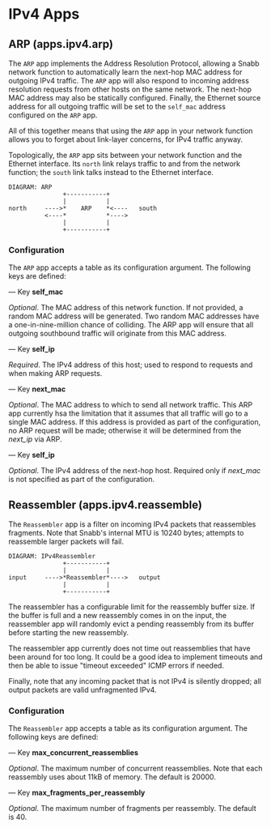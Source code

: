 # IPv4 Apps

## ARP (apps.ipv4.arp)

The `ARP` app implements the Address Resolution Protocol, allowing a
Snabb network function to automatically learn the next-hop MAC address
for outgoing IPv4 traffic.  The `ARP` app will also respond to
incoming address resolution requests from other hosts on the same
network.  The next-hop MAC address may also be statically configured.
Finally, the Ethernet source address for all outgoing traffic will be
set to the `self_mac` address configured on the `ARP` app.

All of this together means that using the `ARP` app in your network
function allows you to forget about link-layer concerns, for IPv4
traffic anyway.

Topologically, the `ARP` app sits between your network function and
the Ethernet interface.  Its `north` link relays traffic to and from
the network function; the `south` link talks instead to the Ethernet
interface.

    DIAGRAM: ARP
                   +-----------+
                   |           |
    north     ---->*    ARP    *<----   south
              <----*           *---->
                   |           |
                   +-----------+

### Configuration

The `ARP` app accepts a table as its configuration argument. The
following keys are defined:

— Key **self_mac**

*Optional*.  The MAC address of this network function.  If not
provided, a random MAC address will be generated.  Two random MAC
addresses have a one-in-nine-million chance of colliding.  The ARP app
will ensure that all outgoing southbound traffic will originate from
this MAC address.

— Key **self_ip**

*Required*.  The IPv4 address of this host; used to respond to
requests and when making ARP requests.

— Key **next_mac**

*Optional*.  The MAC address to which to send all network traffic.
This ARP app currently hsa the limitation that it assumes that all
traffic will go to a single MAC address.  If this address is provided
as part of the configuration, no ARP request will be made; otherwise
it will be determined from the *next_ip* via ARP.

— Key **self_ip**

*Optional*.  The IPv4 address of the next-hop host.  Required only if
 *next_mac* is not specified as part of the configuration.

## Reassembler (apps.ipv4.reassemble)

The `Reassembler` app is a filter on incoming IPv4 packets that
reassembles fragments.  Note that Snabb's internal MTU is 10240 bytes;
attempts to reassemble larger packets will fail.

    DIAGRAM: IPv4Reassembler
                   +-----------+
                   |           |
    input     ---->*Reassembler*---->   output
                   |           |
                   +-----------+

The reassembler has a configurable limit for the reassembly buffer
size.  If the buffer is full and a new reassembly comes in on the
input, the reassembler app will randomly evict a pending reassembly
from its buffer before starting the new reassembly.

The reassembler app currently does not time out reassemblies that have
been around for too long.  It could be a good idea to implement
timeouts and then be able to issue "timeout exceeded" ICMP errors if
needed.

Finally, note that any incoming packet that is not IPv4 is silently
dropped; all output packets are valid unfragmented IPv4.

### Configuration

The `Reassembler` app accepts a table as its configuration
argument. The following keys are defined:

— Key **max_concurrent_reassemblies**

*Optional*.  The maximum number of concurrent reassemblies.  Note that
each reassembly uses about 11kB of memory.  The default is 20000.

— Key **max_fragments_per_reassembly**

*Optional*.  The maximum number of fragments per reassembly.  The
default is 40.
